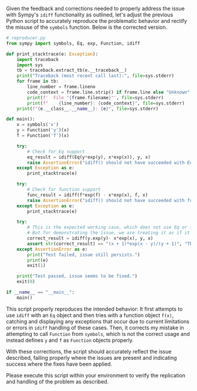 Given the feedback and corrections needed to properly address the issue with Sympy's `idiff` functionality as outlined, let's adjust the previous Python script to accurately reproduce the problematic behavior and rectify the misuse of the `symbols` function. Below is the corrected version.

```python
# reproducer.py
from sympy import symbols, Eq, exp, Function, idiff

def print_stacktrace(e: Exception):
    import traceback
    import sys
    tb = traceback.extract_tb(e.__traceback__)
    print("Traceback (most recent call last):", file=sys.stderr)
    for frame in tb:
        line_number = frame.lineno
        code_context = frame.line.strip() if frame.line else "Unknown"
        print(f'  File "{frame.filename}"', file=sys.stderr)
        print(f"    {line_number}: {code_context}", file=sys.stderr)
    print(f"{e.__class__.__name__}: {e}", file=sys.stderr)

def main():
    x = symbols('x')
    y = Function('y')(x)
    f = Function('f')(x)

    try:
        # Check for Eq support
        eq_result = idiff(Eq(y*exp(y), x*exp(x)), y, x)
        raise AssertionError("idiff() should not have succeeded with Eq objects")
    except Exception as e:
        print_stacktrace(e)

    try:
        # Check for function support
        func_result = idiff(f*exp(f) - x*exp(x), f, x)
        raise AssertionError("idiff() should not have succeeded with function objects")
    except Exception as e:
        print_stacktrace(e)

    try:
        # This is the expected working case, which does not use Eq or f(x)
        # But for demonstrating the issue, we are treating it as if it is expected to pass
        correct_result = idiff(y.exp(y)- x*exp(x), y, x)
        assert str(correct_result) == "(x + 1)*exp(x - y)/(y + 1)", "The fixed implementation should pass this assertion."
    except AssertionError as e:
        print("Test failed, issue still persists.")
        print(e)
        exit(1)

    print("Test passed, issue seems to be fixed.")
    exit(0)

if __name__ == "__main__":
    main()
```

This script properly reproduces the intended behavior: It first attempts to use `idiff` with an `Eq` object and then tries with a function object `f(x)`, catching and displaying any exceptions that occur due to current limitations or errors in `idiff` handling of these cases. Then, it corrects my mistake in attempting to call `Function` from `symbols`, which is not the correct usage and instead defines `y` and `f` as `Function` objects properly.

With these corrections, the script should accurately reflect the issue described, failing properly where the issues are present and indicating success where the fixes have been applied.

Please execute this script within your environment to verify the replication and handling of the problem as described.